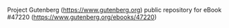 Project Gutenberg (https://www.gutenberg.org) public repository for eBook #47220 (https://www.gutenberg.org/ebooks/47220)
